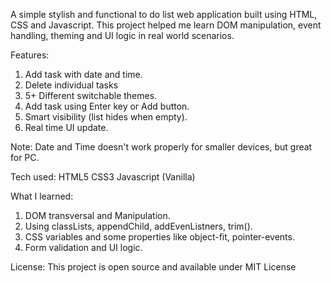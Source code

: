 A simple stylish and functional to do list web application built using HTML, CSS and Javascript. This project helped me learn DOM manipulation, event handling, theming and UI logic in real world scenarios.

Features:
1. Add task with date and time.
2. Delete individual tasks
3. 5+ Different switchable themes.
4. Add task using Enter key or Add button.
5. Smart visibility (list hides when empty).
6. Real time UI update.

Note: Date and Time doesn't work properly for smaller devices, but great for PC.

Tech used:
HTML5
CSS3
Javascript (Vanilla)

What I learned:
1. DOM transversal and Manipulation.
2. Using classLists, appendChild, addEvenListners, trim().
3. CSS variables and some properties like object-fit, pointer-events.
4. Form validation and UI logic.

License:
This project is open source and available under MIT License